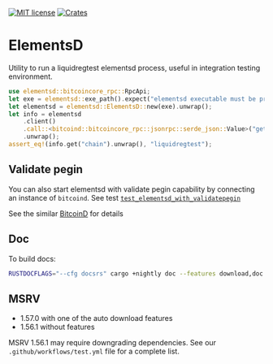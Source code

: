 [![MIT license](https://img.shields.io/github/license/RCasatta/elementsd)](https://github.com/RCasatta/elementsd/blob/master/LICENSE)
[![Crates](https://img.shields.io/crates/v/elementsd.svg)](https://crates.io/crates/elementsd)

# ElementsD

Utility to run a liquidregtest elementsd process, useful in integration testing environment.


```rust
use elementsd::bitcoincore_rpc::RpcApi;
let exe = elementsd::exe_path().expect("elementsd executable must be provided in ELEMENTSD_EXE, or with a feature like '0_21_0', or be in PATH");
let elementsd = elementsd::ElementsD::new(exe).unwrap();
let info = elementsd
    .client()
    .call::<bitcoind::bitcoincore_rpc::jsonrpc::serde_json::Value>("getblockchaininfo", &[])
    .unwrap();
assert_eq!(info.get("chain").unwrap(), "liquidregtest");
```

## Validate pegin

You can also start elementsd with validate pegin capability by connecting an instance of `bitcoind`.
See test [`test_elementsd_with_validatepegin`](https://github.com/RCasatta/elementsd/blob/8e60bc64d09890e18defd860f04b710d08a6f536/src/lib.rs#L162)


See the similar [BitcoinD](https://github.com/RCasatta/bitcoind) for details

## Doc

To build docs:

```sh
RUSTDOCFLAGS="--cfg docsrs" cargo +nightly doc --features download,doc --open
```

## MSRV

- 1.57.0 with one of the auto download features
- 1.56.1 without features

MSRV 1.56.1 may require downgrading dependencies. See our
`.github/workflows/test.yml` file for a complete list.


